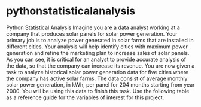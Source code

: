 # pythonstatisticalanalysis
Python Statistical Analysis
Imagine you are a data analyst working at a company that produces solar panels for solar power generation. Your primary job is to analyze power generated in solar farms that are installed in different cities. Your analysis will help identify cities with maximum power generation and refine the marketing plan to increase sales of solar panels. As you can see, it is critical for an analyst to provide accurate analysis of the data, so that the company can increase its revenue.
You are now given a task to analyze historical solar power generation data for five cities where the company has active solar farms. The data consist of average monthly solar power generation, in kWh, per panel for 204 months starting from year 2000. You will be using this data to finish this task.
Use the following table as a reference guide for the variables of interest for this project.

